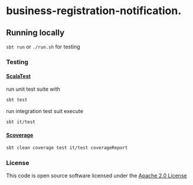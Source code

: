 # business-registration-notification.

## Running locally

`sbt run` or `./run.sh` for testing

### Testing

#### [ScalaTest](https://www.scalatest.org/)

run unit test suite with

```bash
sbt test
```

run integration test suit execute

```bash
sbt it/test
```

#### [Scoverage](https://github.com/scoverage/sbt-scoverage)

```bash
sbt clean coverage test it/test coverageReport
```

### License

This code is open source software licensed under the [Apache 2.0 License]("http://www.apache.org/licenses/LICENSE-2.0.html")


